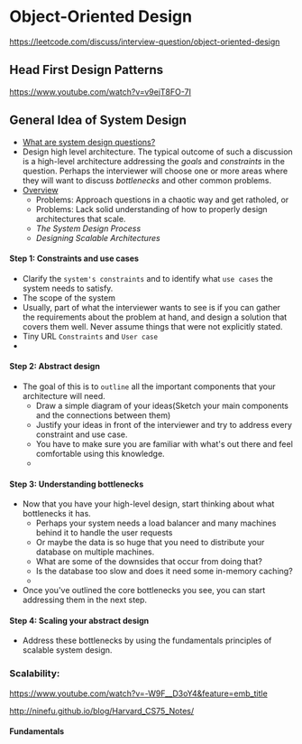 # Object-Oriented Design
https://leetcode.com/discuss/interview-question/object-oriented-design


## Head First Design Patterns
https://www.youtube.com/watch?v=v9ejT8FO-7I

## General Idea of System Design
- [What are system design questions?](https://www.hiredintech.com/classrooms/system-design/lesson/52)
- Design high level architecture.  The typical outcome of such a discussion is a high-level architecture addressing the *goals* and *constraints* in the question. Perhaps the interviewer will choose one or more areas where they will want to discuss *bottlenecks* and other common problems.
- [Overview](https://www.hiredintech.com/classrooms/system-design/lesson/53) 
   - Problems: Approach questions in a chaotic way and get ratholed, or
   - Problems: Lack solid understanding of how to properly design architectures that scale.
   - *The System Design Process*
   - *Designing Scalable Architectures*
#### Step 1: Constraints and use cases
  - Clarify the `system's constraints` and to identify what `use cases` the system needs to satisfy. 
  - The scope of the system
  - Usually, part of what the interviewer wants to see is if you can gather the requirements about the problem at hand, and design a solution that covers them well. Never assume things that were not explicitly stated.
  - Tiny URL `Constraints` and `User case`
  - 

#### Step 2: Abstract design
  - The goal of this is to `outline` all the important components that your architecture will need.
      - Draw a simple diagram of your ideas(Sketch your main components and the connections between them)
      - Justify your ideas in front of the interviewer and try to address every constraint and use case.
      - You have to make sure you are familiar with what's out there and feel comfortable using this knowledge.
      - 
      
#### Step 3: Understanding bottlenecks
   - Now that you have your high-level design, start thinking about what bottlenecks it has. 
     - Perhaps your system needs a load balancer and many machines behind it to handle the user requests
     - Or maybe the data is so huge that you need to distribute your database on multiple machines.
     - What are some of the downsides that occur from doing that?
     - Is the database too slow and does it need some in-memory caching?
     - 
   - Once you've outlined the core bottlenecks you see, you can start addressing them in the next step.
#### Step 4: Scaling your abstract design
   - Address these bottlenecks by using the fundamentals principles of scalable system design.
   
 ### Scalability:
 https://www.youtube.com/watch?v=-W9F__D3oY4&feature=emb_title
 
 http://ninefu.github.io/blog/Harvard_CS75_Notes/
 #### Fundamentals
 
 
